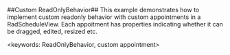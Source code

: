 ##Custom ReadOnlyBehavior##
This example demonstrates how to implement custom readonly behavior with custom appointments in a RadScheduleView. Each appoitment has properties indicating whether it can be dragged, edited, resized etc.

<keywords: ReadOnlyBehavior, custom appointment>